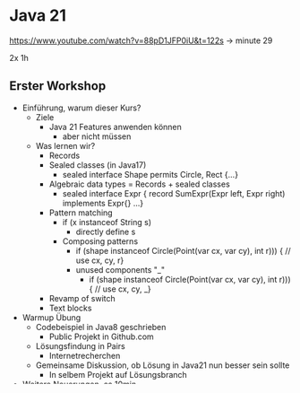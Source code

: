 # Java 21

https://www.youtube.com/watch?v=88pD1JFP0iU&t=122s -> minute 29

2x 1h

## Erster Workshop
- Einführung, warum dieser Kurs?
	- Ziele
		- Java 21 Features anwenden können
			- aber nicht müssen
	- Was lernen wir? 
		- Records
		- Sealed classes (in Java17)
			- sealed interface Shape permits Circle, Rect {...}
		- Algebraic data types = Records + sealed classes
			- sealed interface Expr { record SumExpr(Expr left, Expr right) implements Expr{} ...}
		- Pattern matching
			- if (x instanceof String s) 
				- directly define s
			- Composing patterns
				- if (shape instanceof Circle(Point(var cx, var cy), int r))) { // use cx, cy, r}
				- unused components "_"
					- if (shape instanceof Circle(Point(var cx, var cy), int r))) { // use cx, cy, _}
		- Revamp of switch
		- Text blocks
- Warmup Übung
	- Codebeispiel in Java8 geschrieben
		- Public Projekt in Github.com
	- Lösungsfindung in Pairs
		- Internetrecherchen
	- Gemeinsame Diskussion, ob Lösung in Java21 nun besser sein sollte
		- In selbem Projekt auf Lösungsbranch
- Weitere Neuerungen, ca 10min
	- Nur Folien
		- Tonspur, aber unterhaltsam
- Abschlussübung im Mob
	- Codebeispiel in Java8 geschrieben
		- Public Projekt in Github.com
	- Lösungsfindung im Mob
		- Internetrecherchen
	- Kurze gemeinsame Diskussion, ob Lösung in Java21 nun besser sein sollte
		- In selbem Projekt auf Lösungsbranch
- Abschluss
	- Kurzer Rückblick mit Lerninhalten
	- Rückmeldungen zum Kurs
		- Was wollen sie mitnehmen in die Praxis?
	- Ausblick Themen nächster Kurs
	- Fragen zum heutigen Teil im Voraus per Mail melden, damit man sich darauf vorbereiten kann

## Zweiter Workshop
- Rückblick erster Teil
- Sind Fragen aufgetaucht?
	- Diese klären
	- Spontane Fragen auch versuchen zu klären oder auf per Mail vertrösten
- Konnten sie bereits was umsetzen im Code?
- Warmup Übung analog erster Teil
- Weitere Neuerungen analog erster Teil
- Abschlussübung analog erster Teil
- Abschluss
	- Rückblick mit Lerninhalten
	- Rückmeldungen zum ganzen Kurs
	- Ausblick auf weitere Kurse